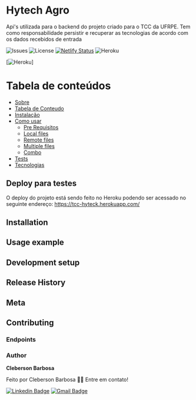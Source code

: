 

# Hytech Agro

Api's utilizada para o backend do projeto criado para o TCC da UFRPE. Tem como responsabilidade persistir e recuperar as tecnologias de acordo com os dados recebidos de entrada


![Issues](https://img.shields.io/github/issues/clebrsonn/api?style=for-the-badge)  ![License](https://img.shields.io/github/license/clebrsonn/api?style=for-the-badge) [![Netlify Status](https://api.netlify.com/api/v1/badges/3f6a71d6-cf50-4d91-ae41-25ce46a2ba9c/deploy-status)](https://app.netlify.com/sites/tecs-tcc/deploys) ![Heroku](https://img.shields.io/website?down_color=red&down_message=failure&label=deploy&style=for-the-badge&up_message=success&url=https%3A%2F%2Ftcc-hyteck.herokuapp.com%2Fswagger-ui.html)

[![Heroku](http://tcc-hyteck.herokuapp.com/?app=tcc-hyteck)]

Tabela de conteúdos
=================
<!--ts-->
   * [Sobre](#Sobre)
   * [Tabela de Conteudo](#tabela-de-conteudo)
   * [Instalação](#instalacao)
   * [Como usar](#como-usar)
      * [Pre Requisitos](#pre-requisitos)
      * [Local files](#local-files)
      * [Remote files](#remote-files)
      * [Multiple files](#multiple-files)
      * [Combo](#combo)
   * [Tests](#testes)
   * [Tecnologias](#tecnologias)
<!--te-->


## Deploy para testes

O deploy do projeto está sendo feito no Heroku podendo ser acessado no seguinte endereço:
https://tcc-hyteck.herokuapp.com/


## Installation

## Usage example

## Development setup


## Release History

## Meta

## Contributing


### Endpoints


### Author

 <b>Cleberson Barbosa</b>


Feito por Cleberson Barbosa 👋🏽 Entre em contato!

[![Linkedin Badge](https://img.shields.io/badge/-Clebersonb-blue?style=flat-square&logo=Linkedin&logoColor=white&link=https://www.linkedin.com/in/clebersonb/)](https://www.linkedin.com/in/clebersonb/) 
[![Gmail Badge](https://img.shields.io/badge/-clebrsonn@gmail.com-c14438?style=flat-square&logo=Gmail&logoColor=white&link=mailto:clebrsonn@gmail.com)](mailto:clebrsonn@gmail.com)